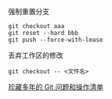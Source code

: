 强制重置分支
```
git checkout aaa
git reset --hard bbb
git push --force-with-lease
```

丢弃工作区的修改
```shell
git checkout -- <文件名>
```


[ 珍藏多年的 Git 问题和操作清单](https://mp.weixin.qq.com/s/KD8UeunsBit4jOxPZ02yQQ)